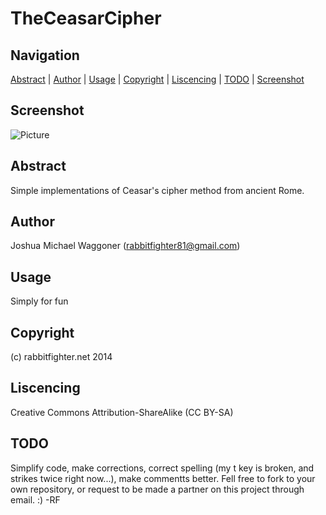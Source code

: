 TheCeasarCipher
===============
Navigation
-----------
[Abstract](#abstract) | 
[Author](#author) |
[Usage](#usage) | 
[Copyright](#copyright) | 
[Liscencing](#liscencing) | 
[TODO](#todo) |
[Screenshot](#screenshot) 

Screenshot
----------
![Picture](http://rabbitfighter.net/wp-content/uploads/2014/09/CeasarCipher.png)

Abstract
--------
Simple implementations of Ceasar's cipher method from ancient Rome. 

Author
------
Joshua Michael Waggoner (rabbitfighter81@gmail.com)

Usage
-----
Simply for fun

Copyright
---------
(c) rabbitfighter.net 2014

Liscencing
----------
Creative Commons Attribution-ShareAlike (CC BY-SA)

TODO
----
Simplify code, make corrections, correct spelling (my t key is broken, and strikes twice right now...), make commentts better. Fell free to fork to your own repository, or request to be made a partner on this project through email. :) -RF

